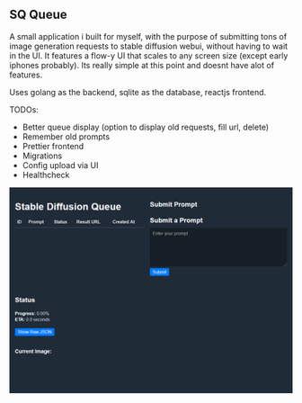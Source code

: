 ## SQ Queue
A small application i built for myself, with the purpose of submitting tons of image generation requests to stable diffusion webui, without having to wait in the UI.
It features a flow-y UI that scales to any screen size (except early iphones probably).
Its really simple at this point and doesnt have alot of features.

Uses golang as the backend, sqlite as the database, reactjs frontend.

TODOs:
* Better queue display (option to display old requests, fill url, delete)
* Remember old prompts
* Prettier frontend
* Migrations
* Config upload via UI
* Healthcheck

![Image of the application](image.png)
